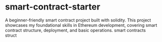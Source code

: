 # smart-contract-starter
A beginner-friendly smart contract project built with solidity. This project showcases my foundational skills in Ethereum development, covering smart contract structure, deployment, and basic operations. smart contracts struct
